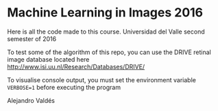# Machine Learning in Images 2016

Here is all the code made to this course. Universidad del Valle second semester of 2016

To test some of the algorithm of this repo, you can use the DRIVE retinal image database located here http://www.isi.uu.nl/Research/Databases/DRIVE/

To visualise console output, you must set the environment variable `VERBOSE=1` before executing the program

Alejandro Valdés
